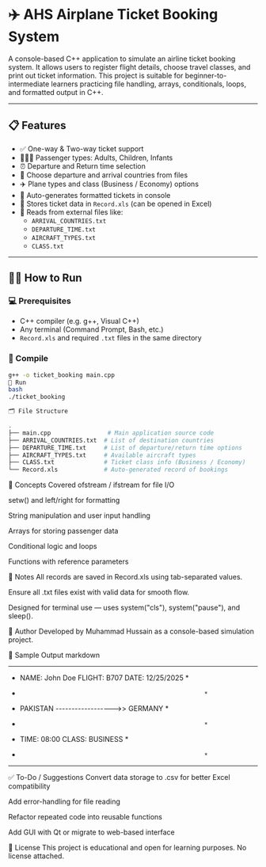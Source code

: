 # ✈️ AHS Airplane Ticket Booking System

A console-based C++ application to simulate an airline ticket booking system. It allows users to register flight details, choose travel classes, and print out ticket information. This project is suitable for beginner-to-intermediate learners practicing file handling, arrays, conditionals, loops, and formatted output in C++.

---

## 📋 Features

- ✅ One-way & Two-way ticket support  
- 👨‍👩‍👧 Passenger types: Adults, Children, Infants  
- ⏰ Departure and Return time selection  
- 🛫 Choose departure and arrival countries from files  
- ✈️ Plane types and class (Business / Economy) options  
- 📄 Auto-generates formatted tickets in console  
- 🧾 Stores ticket data in `Record.xls` (can be opened in Excel)  
- 📂 Reads from external files like:
  - `ARRIVAL_COUNTRIES.txt`
  - `DEPARTURE_TIME.txt`
  - `AIRCRAFT_TYPES.txt`
  - `CLASS.txt`

---

## 🧑‍💻 How to Run

### 💻 Prerequisites

- C++ compiler (e.g. g++, Visual C++)
- Any terminal (Command Prompt, Bash, etc.)
- `Record.xls` and required `.txt` files in the same directory

### 🔧 Compile

```bash
g++ -o ticket_booking main.cpp
🚀 Run
bash
./ticket_booking

🗂 File Structure

.
├── main.cpp                # Main application source code
├── ARRIVAL_COUNTRIES.txt  # List of destination countries
├── DEPARTURE_TIME.txt     # List of departure/return time options
├── AIRCRAFT_TYPES.txt     # Available aircraft types
├── CLASS.txt              # Ticket class info (Business / Economy)
└── Record.xls             # Auto-generated record of bookings
```
🧠 Concepts Covered
ofstream / ifstream for file I/O

setw() and left/right for formatting

String manipulation and user input handling

Arrays for storing passenger data

Conditional logic and loops

Functions with reference parameters

📌 Notes
All records are saved in Record.xls using tab-separated values.

Ensure all .txt files exist with valid data for smooth flow.

Designed for terminal use — uses system("cls"), system("pause"), and sleep().

🙋 Author
Developed by Muhammad Hussain as a console-based simulation project.

📸 Sample Output
markdown
**********************************************************
*    NAME: John Doe         FLIGHT: B707        DATE: 12/25/2025 *
*                                                         *
*    PAKISTAN      ------------------>>     GERMANY        *
*                                                         *
*    TIME: 08:00              CLASS: BUSINESS              *
*                                                         *
**********************************************************
✅ To-Do / Suggestions
 Convert data storage to .csv for better Excel compatibility

 Add error-handling for file reading

 Refactor repeated code into reusable functions

 Add GUI with Qt or migrate to web-based interface

📝 License
This project is educational and open for learning purposes. No license attached.
